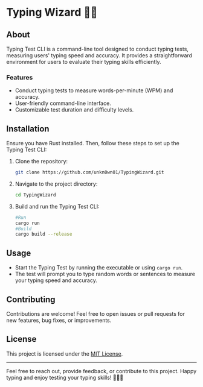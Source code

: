 # Typing Wizard 🧙‍♂️

## About
Typing Test CLI is a command-line tool designed to conduct typing tests, measuring users' typing speed and accuracy. It provides a straightforward environment for users to evaluate their typing skills efficiently.

### Features
- Conduct typing tests to measure words-per-minute (WPM) and accuracy.
- User-friendly command-line interface.
- Customizable test duration and difficulty levels.

## Installation
Ensure you have Rust installed. Then, follow these steps to set up the Typing Test CLI:


1. Clone the repository:
   ```bash
   git clone https://github.com/unkn0wn01/TypingWizard.git
   ```

2. Navigate to the project directory:
   ```bash
   cd TypingWizard
   ```

3. Build and run the Typing Test CLI:
   ```bash
   #Run 
   cargo run
   #Build
   cargo build --release
   ```

## Usage
- Start the Typing Test by running the executable or using `cargo run`.
- The test will prompt you to type random words or sentences to measure your typing speed and accuracy.

## Contributing
Contributions are welcome! Feel free to open issues or pull requests for new features, bug fixes, or improvements.

## License
This project is licensed under the [MIT License](LICENSE).

---

Feel free to reach out, provide feedback, or contribute to this project. Happy typing and enjoy testing your typing skills! 🎉👩‍💻
```


